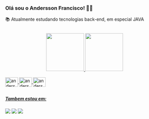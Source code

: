 ### Olá sou o Andersson Francisco! 👨‍💻

📚 Atualmente estudando tecnologias back-end, em especial JAVA
##

<div align="center">
  <a href="https://www.linkedin.com/in/andersson-francisco-206ba516b/">
  <img height="120em" src="https://github-readme-stats.vercel.app/api?username=anderssonfrancisco&show_icons=true&theme=dracula&include_all_commits=true&count_private=true"/>
  <img height="120em" src="https://github-readme-stats.vercel.app/api/top-langs/?username=anderssonfrancisco&layout=compact&langs_count=7&theme=dracula"/>
</div>
  <div style="display: inline_block"><br>
  <img align="center" alt="andersson-java" height="30" width="40" src="https://cdn.jsdelivr.net/gh/devicons/devicon/icons/java/java-original-wordmark.svg" />
  <img align="center" alt="andersson-git" height="30" width="40" src="https://cdn.jsdelivr.net/gh/devicons/devicon/icons/git/git-original.svg" />
  <img align="center" alt="andersson-html" height="30" width="40" src="https://cdn.jsdelivr.net/gh/devicons/devicon/icons/spring/spring-original.svg" />
</div>
  
  ##
  ##### Tambem estou em:
  <div>
  <a href = "mailto:anderssonfrancisco74613@gmail.com"><img src="https://img.shields.io/badge/-Gmail-%23333?style=for-the-badge&logo=gmail&logoColor=white" target="_blank"></a>
  <a href="https://www.linkedin.com/in/andersson-francisco-206ba516b/" target="_blank"><img src="https://img.shields.io/badge/-LinkedIn-%230077B5?style=for-the-badge&logo=linkedin&logoColor=white" target="_blank"></a> 
  <a href="https://t.me/AnderssonFs" target="_blank"><img src="https://img.shields.io/badge/Telegram-2CA5E0?style=for-the-badge&logo=telegram&logoColor=white" target="_blank"></a>
  <div/>  
